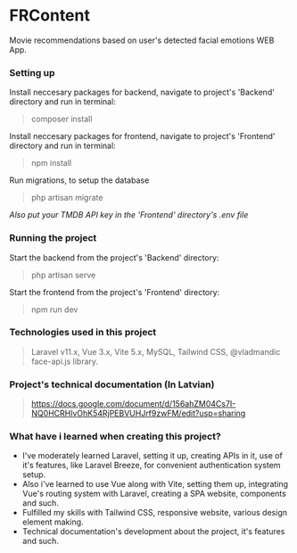 # FRContent
Movie recommendations based on user's detected facial emotions WEB App.

### Setting up
Install neccesary packages for backend, navigate to project's 'Backend' directory and run in terminal:
> composer install

Install neccesary packages for frontend, navigate to project's 'Frontend' directory and run in terminal:
> npm install

Run migrations, to setup the database
> php artisan migrate

_Also put your TMDB API key in the 'Frontend' directory's .env file_

### Running the project
Start the backend from the project's 'Backend' directory:
> php artisan serve

Start the frontend from the project's 'Frontend' directory:
> npm run dev

### Technologies used in this project
> Laravel v11.x, Vue 3.x, Vite 5.x, MySQL, Tailwind CSS, @vladmandic face-api.js library.

### Project's technical documentation (In Latvian)
> https://docs.google.com/document/d/156ahZM04Cs7I-NQ0HCRHlvOhK54RjPEBVUHJrf9zwFM/edit?usp=sharing

### What have i learned when creating this project?
- I've moderately learned Laravel, setting it up, creating APIs in it, use of it's features, like Laravel Breeze, for convenient authentication system setup.
- Also i've learned to use Vue along with Vite, setting them up, integrating Vue's routing system with Laravel, creating a SPA website, components and such.
- Fulfilled my skills with Tailwind CSS, responsive website, various design element making.
- Technical documentation's development about the project, it's features and such.
